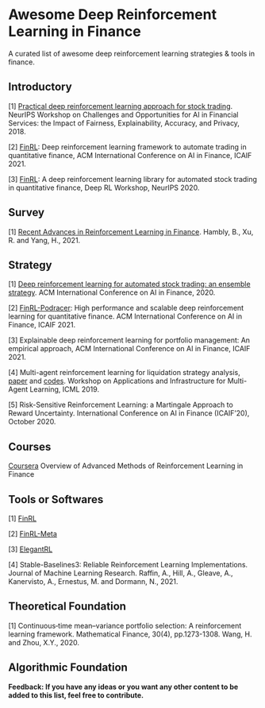 # Awesome Deep Reinforcement Learning in Finance
  A curated list of awesome deep reinforcement learning strategies & tools in finance.

## Introductory
[1] [Practical deep reinforcement learning approach for stock trading](https://arxiv.org/abs/1811.07522). NeurIPS Workshop on Challenges and Opportunities for AI in Financial Services: the Impact of Fairness, Explainability, Accuracy, and Privacy, 2018.

[2] [FinRL](https://papers.ssrn.com/sol3/papers.cfm?abstract_id=3955949): Deep reinforcement learning framework to automate trading in quantitative finance, ACM International Conference on AI in Finance, ICAIF 2021.

[3] [FinRL](https://arxiv.org/abs/2011.09607): A deep reinforcement learning library for automated stock trading in quantitative finance, Deep RL Workshop, NeurIPS 2020.

## Survey 

[1] [Recent Advances in Reinforcement Learning in Finance](https://papers.ssrn.com/sol3/papers.cfm?abstract_id=3971071). Hambly, B., Xu, R. and Yang, H., 2021.

## Strategy

[1] [Deep reinforcement learning for automated stock trading: an ensemble strategy](https://papers.ssrn.com/sol3/papers.cfm?abstract_id=3690996). ACM International Conference on AI in Finance, 2020.

[2] [FinRL-Podracer](https://arxiv.org/abs/2111.05188): High performance and scalable deep reinforcement learning for quantitative finance. ACM International Conference on AI in Finance, ICAIF 2021.

[3] Explainable deep reinforcement learning for portfolio management: An empirical approach, ACM International Conference on AI in Finance, ICAIF 2021.

[4] Multi-agent reinforcement learning for liquidation strategy analysis, [paper](https://arxiv.org/abs/1906.11046) and [codes](https://github.com/WenhangBao/Multi-Agent-RL-for-Liquidation). Workshop on Applications and Infrastructure for Multi-Agent Learning, ICML 2019.

[5] Risk-Sensitive Reinforcement Learning: a Martingale Approach to Reward Uncertainty. International Conference on AI in Finance (ICAIF’20), October 2020.

## Courses

[Coursera](https://www.coursera.org/learn/advanced-methods-reinforcement-learning-finance) Overview of Advanced Methods of Reinforcement Learning in Finance

## Tools or Softwares

[1] [FinRL](https://github.com/AI4Finance-Foundation/FinRL) 

[2] [FinRL-Meta](https://github.com/AI4Finance-Foundation/FinRL-Meta)

[3] [ElegantRL](https://github.com/AI4Finance-Foundation/ElegantRL)

[4] Stable-Baselines3: Reliable Reinforcement Learning Implementations. Journal of Machine Learning Research. Raffin, A., Hill, A., Gleave, A., Kanervisto, A., Ernestus, M. and Dormann, N., 2021. 

## Theoretical Foundation

[1] Continuous‐time mean–variance portfolio selection: A reinforcement learning framework. Mathematical Finance, 30(4), pp.1273-1308. Wang, H. and Zhou, X.Y., 2020. 


## Algorithmic Foundation



**Feedback: If you have any ideas or you want any other content to be added to this list, feel free to contribute.**


